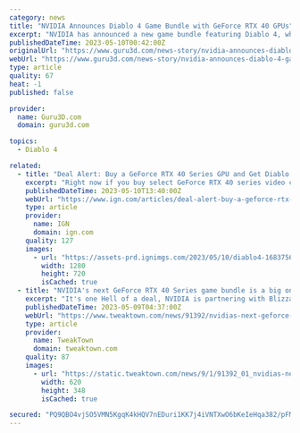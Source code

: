 ```yaml
---
category: news
title: "NVIDIA Announces Diablo 4 Game Bundle with GeForce RTX 40 GPUs"
excerpt: "NVIDIA has announced a new game bundle featuring Diablo 4, which will be available for free with the purchase of desktop GeForce RTX 40 series graphics ..."
publishedDateTime: 2023-05-10T00:42:00Z
originalUrl: "https://www.guru3d.com/news-story/nvidia-announces-diablo-4-game-bundle-with-geforce-rtx-40-gpus.html"
webUrl: "https://www.guru3d.com/news-story/nvidia-announces-diablo-4-game-bundle-with-geforce-rtx-40-gpus.html"
type: article
quality: 67
heat: -1
published: false

provider:
  name: Guru3D.com
  domain: guru3d.com

topics:
  - Diablo 4

related:
  - title: "Deal Alert: Buy a GeForce RTX 40 Series GPU and Get Diablo 4 for Free"
    excerpt: "Right now if you buy select GeForce RTX 40 series video cards or desktop computers, you can get a free copy of Diablo 4. This is the most highly anticipated PC games of 2023, and barring any ..."
    publishedDateTime: 2023-05-10T13:40:00Z
    webUrl: "https://www.ign.com/articles/deal-alert-buy-a-geforce-rtx-40-series-gpu-and-get-diablo-4-for-free"
    type: article
    provider:
      name: IGN
      domain: ign.com
    quality: 127
    images:
      - url: "https://assets-prd.ignimgs.com/2023/05/10/diablo4-1683756103844.jpg?width=1280"
        width: 1280
        height: 720
        isCached: true
  - title: "NVIDIA's next GeForce RTX 40 Series game bundle is a big one, Diablo 4"
    excerpt: "It's one Hell of a deal, NVIDIA is partnering with Blizzard to give away copies of Diablo 4 on PC with qualifying GeForce RTX 40 Series GPU purchases."
    publishedDateTime: 2023-05-09T04:37:00Z
    webUrl: "https://www.tweaktown.com/news/91392/nvidias-next-geforce-rtx-40-series-game-bundle-is-big-one-diablo-4/index.html"
    type: article
    provider:
      name: TweakTown
      domain: tweaktown.com
    quality: 87
    images:
      - url: "https://static.tweaktown.com/news/9/1/91392_01_nvidias-next-geforce-game-bundle-is-big-one-diablo-4-with-bonus-items.jpg"
        width: 620
        height: 348
        isCached: true

secured: "PQ9QBO4vjSO5VMN5KgqK4kHQV7nEDuri1KK7j4iVNTXwO6bKeIeHqa382/pFMByL11+l4VLhYfBvTG3lpkDi8EQHjYGQvtE0gZH+df+jasdWvGOKqvoIDcdv6U79ZYKyoze2NLr1f5jr9z9NDmcWiGTDMq9vRWjDyS9B/8kD3CouktT+F9bdnrEaeStGtuFLs6by1Mvuur7RFqsAbtksItdFb5rNvWoG9v9J2OhNVGAPEZ2zkbl5v0Ti48kjZ74D2UaAZNrxrqPXnytZ7zscrBppyaXAIjYIYxxxgJWaKgPz9Jy3B0gy8v512S21z9ECcs41BlhRE1S8usxSqW9Hjr/BM6Cp4pSYKMM2vWzOlrY=;UgeX8Qa8by2p2TqNdHO4nw=="
---
```


